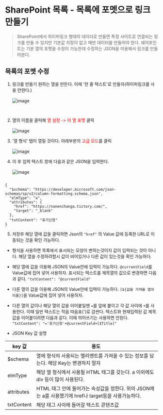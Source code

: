 # SharePoint 목록 - 목록에 포멧으로 링크만들기
> SharePoint에서 하이퍼링크 형태의 데이터로 만들면 특정 사이트로 연결되는 링크를 만들 수 있지만 기본값 지정이 없고 매번 데이터를 만들어야 한다. 쉐어포인트는 기본 열의 포멧을 수정이 가능한데 수정하는 JSON을 이용해서 링크를 만들어본다.


## 목록의 포멧 수정

1. 링크를 만들기 원하는 열을 만든다. 이때 '한 줄 텍스트'로 만들자(하이퍼링크를 사용 안한다.)<br><br>![image](https://user-images.githubusercontent.com/39551265/164652201-595c9399-b38d-4da2-8c22-b8d69d541b80.png)
<br>


2. 열의 이름을 클릭해 <span style="color:red">열 설정 -> 이 열 포멧</span> 클릭<br><br>![image](https://user-images.githubusercontent.com/39551265/164662444-12dc5536-66eb-4717-b2ff-cae21df68316.png)<br>

3. '열 형식' 탭이 열릴 것이다. 아래부분의 <span style="color:red">고급 모드</span>를 클릭<br><br>![image](https://user-images.githubusercontent.com/39551265/164665634-486fff91-1792-4c1f-9e12-e28d6533552a.png)<br>

4. 이 후 입력 텍스트 창에 다음과 같은 JSON을 입력한다. <br><br>![image](https://user-images.githubusercontent.com/39551265/164675046-57105623-f0dc-4510-b25f-c3e3f6426ec7.png)<br>

```

{
  "$schema": "https://developer.microsoft.com/json-schemas/sp/v2/column-formatting.schema.json",
  "elmType": "a",
  "attributes": {
    "href": "https://nanenchanga.tistory.com/",
    "target": "_blank"
  },
  "txtContent": "휴가신청"
}

```


5. 저장후 해당 열에 값을 클릭하면 Json의 `"href"` 의 Value 값에 등록한 URL로 이동되는 것을 확인 가능하다.

* 형식을 사용하면 목록에서 표시되는 모양이 변하는것이지 값이 입력되는 것이 아니다. 해당 열을 수정하려할시 값이 비어있거나 다른 값이 있는것을 확인 가능하다.

* 해당 열에 값을 이용해 JSON의 Value안에 입력이 가능하다. `@currentField`를 Value값에 집어 넣어 사용하자. 표시되는 텍스트를 제목열의 값으로 변경하면 다음과 같다.  `"txtContent": "@currentField"`

* 다른 열의 값을 이용해 JSON의 Value안에 입력이 가능하다. `[${값을 가져올 열의 이름}]`을 Value값에 집어 넣어 사용하자.

* 다른 열의 값이나 해당 열의 값을 이어붙일땐 `=`를 앞에 붙이고 각 값 사이에 `+`를 사용한다. 이때 일반 텍스트는 작음 따음표(')로 감싼다. 텍스트와 현재입력된 값 제목값을 이어붙이려면 다음과 같다. 이때 띄어쓰기는 사용하면 안된다. `"txtContent": "='휴가신청'+@currentField+[$Title]"`

* JSON Key 값 설명

|key 값|용도|
|---|---|
|$schema|열에 형식의 사용되는 엘리멘트를 가져올 수 있는 정보를 담는다. 해당 Key는 변경하지 말자|
|elmType|해당 열 형식에서 사용될 HTML 태그를 갖는다. a 이외에도 div 등이 많이 사용된다.|
|attributes|HTML 태그 안에 들어가는 속성값을 정한다. 위의 JSON에는 a를 사용했기에 href나 target등을 사용가능하다.|
|txtContent|해당 태그 사이에 들어갈 텍스트 콘텐츠값|